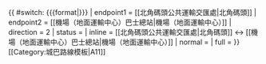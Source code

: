 {{ #switch: {{{format|}}}
  | endpoint1 = [[北角碼頭公共運輸交匯處|北角碼頭]]
  | endpoint2 = [[機場（地面運輸中心）巴士總站|機場（地面運輸中心）]]
  | direction = 2
  | status =
  | inline = [[北角碼頭公共運輸交匯處|北角碼頭]] ↔ [[機場（地面運輸中心）巴士總站|機場（地面運輸中心）]]
  | normal =
  | full =
}}<noinclude>[[Category:城巴路線模板|A11]]</noinclude>